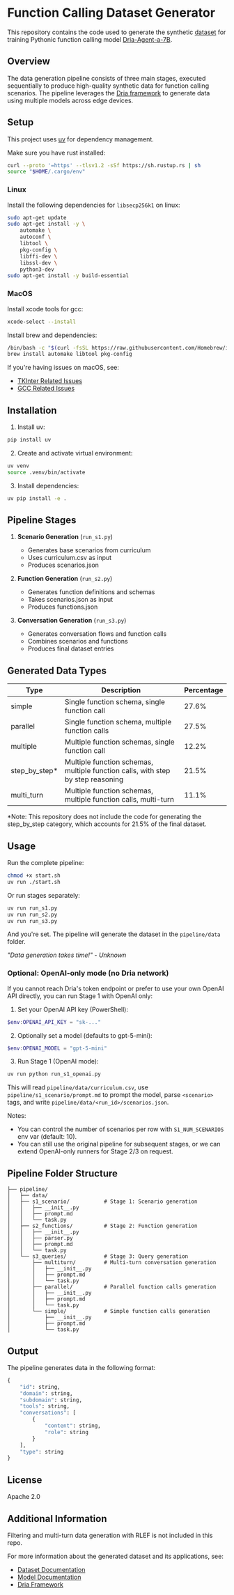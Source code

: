 # Function Calling Dataset Generator

This repository contains the code used to generate the synthetic [dataset](https://huggingface.co/datasets/driaforall/pythonic-function-calling) for training Pythonic function calling model [Dria-Agent-a-7B](https://huggingface.co/driaforall/Dria-Agent-a-7B).

## Overview

The data generation pipeline consists of three main stages, executed sequentially to produce high-quality synthetic data for function calling scenarios. The pipeline leverages the [Dria framework](https://docs.dria.co) to generate data using multiple models across edge devices.

## Setup

This project uses [uv](https://github.com/astral-sh/uv) for dependency management.

Make sure you have rust installed:

```bash
curl --proto '=https' --tlsv1.2 -sSf https://sh.rustup.rs | sh
source "$HOME/.cargo/env"
```

### Linux
Install the following dependencies for `libsecp256k1` on linux:

```bash
sudo apt-get update
sudo apt-get install -y \
    automake \
    autoconf \
    libtool \
    pkg-config \
    libffi-dev \
    libssl-dev \
    python3-dev
sudo apt-get install -y build-essential
```

### MacOS

Install xcode tools for gcc:

```bash
xcode-select --install
```

Install brew and dependencies:

```bash
/bin/bash -c "$(curl -fsSL https://raw.githubusercontent.com/Homebrew/install/HEAD/install.sh)"
brew install automake libtool pkg-config
```

If you're having issues on macOS, see:
- [TKInter Related Issues](https://docs.dria.co/installation/#tkinter-related-issues-on-macos)
- [GCC Related Issues](https://docs.dria.co/installation/#gcc-related-issues-on-macos)

## Installation

1. Install uv:
```bash
pip install uv
```

2. Create and activate virtual environment:
```bash
uv venv
source .venv/bin/activate
```

3. Install dependencies:
```bash
uv pip install -e .
```


## Pipeline Stages

1. **Scenario Generation** (`run_s1.py`)
   - Generates base scenarios from curriculum
   - Uses curriculum.csv as input
   - Produces scenarios.json

2. **Function Generation** (`run_s2.py`)
   - Generates function definitions and schemas
   - Takes scenarios.json as input
   - Produces functions.json

3. **Conversation Generation** (`run_s3.py`)
   - Generates conversation flows and function calls
   - Combines scenarios and functions
   - Produces final dataset entries

## Generated Data Types

| Type | Description | Percentage |
|------|-------------|------------|
| simple | Single function schema, single function call | 27.6% |
| parallel | Single function schema, multiple function calls | 27.5% |
| multiple | Multiple function schemas, single function call | 12.2% |
| step_by_step* | Multiple function schemas, multiple function calls, with step by step reasoning | 21.5% |
| multi_turn | Multiple function schemas, multiple function calls, multi-turn | 11.1% |

*Note: This repository does not include the code for generating the step_by_step category, which accounts for 21.5% of the final dataset.

## Usage

Run the complete pipeline:
```bash
chmod +x start.sh
uv run ./start.sh
```

Or run stages separately:
```bash
uv run run_s1.py
uv run run_s2.py
uv run run_s3.py
```

And you're set. The pipeline will generate the dataset in the `pipeline/data` folder.

_"Data generation takes time!"_ - _Unknown_

### Optional: OpenAI-only mode (no Dria network)

If you cannot reach Dria's token endpoint or prefer to use your own OpenAI API directly, you can run Stage 1 with OpenAI only:

1) Set your OpenAI API key (PowerShell):
```powershell
$env:OPENAI_API_KEY = "sk-..."
```

2) Optionally set a model (defaults to gpt-5-mini):
```powershell
$env:OPENAI_MODEL = "gpt-5-mini"
```

3) Run Stage 1 (OpenAI mode):
```bash
uv run python run_s1_openai.py
```

This will read `pipeline/data/curriculum.csv`, use `pipeline/s1_scenario/prompt.md` to prompt the model, parse `<scenario>` tags, and write `pipeline/data/<run_id>/scenarios.json`.

Notes:
- You can control the number of scenarios per row with `S1_NUM_SCENARIOS` env var (default: 10).
- You can still use the original pipeline for subsequent stages, or we can extend OpenAI-only runners for Stage 2/3 on request.

## Pipeline Folder Structure

```
├── pipeline/
│   ├── data/              
│   ├── s1_scenario/           # Stage 1: Scenario generation
│   │   ├── __init__.py
│   │   ├── prompt.md
│   │   └── task.py
│   ├── s2_functions/          # Stage 2: Function generation
│   │   ├── __init__.py
│   │   ├── parser.py
│   │   ├── prompt.md
│   │   └── task.py
│   └── s3_queries/            # Stage 3: Query generation
│       ├── multiturn/         # Multi-turn conversation generation
│       │   ├── __init__.py
│       │   ├── prompt.md
│       │   └── task.py
│       ├── parallel/          # Parallel function calls generation
│       │   ├── __init__.py
│       │   ├── prompt.md
│       │   └── task.py
│       └── simple/            # Simple function calls generation
│           ├── __init__.py
│           ├── prompt.md
│           └── task.py
```

## Output

The pipeline generates data in the following format:

```python
{
    "id": string,
    "domain": string,
    "subdomain": string,
    "tools": string,
    "conversations": [
        {
            "content": string,
            "role": string
        }
    ],
    "type": string
}
```
## License

Apache 2.0

## Additional Information

Filtering and multi-turn data generation with RLEF is not included in this repo. 

For more information about the generated dataset and its applications, see:
- [Dataset Documentation](https://huggingface.co/datasets/driaforall/pythonic_function_calling)
- [Model Documentation](https://huggingface.co/driaforall/Dria-Agent-a-7B)
- [Dria Framework](docs.dria.co)
